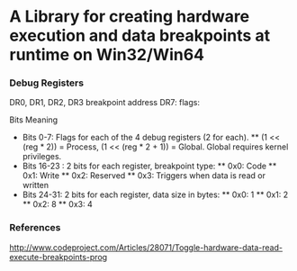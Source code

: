 
# A Library for creating hardware execution and data breakpoints at runtime on Win32/Win64


### Debug Registers
DR0, DR1, DR2, DR3 breakpoint address
DR7: flags:

Bits	Meaning
* Bits 0-7: Flags for each of the 4 debug registers (2 for each). 
** (1 << (reg * 2)) = Process, (1 << (reg * 2 + 1)) = Global. Global requires kernel privileges.
* Bits 16-23 :  2 bits for each register, breakpoint type:
** 0x0: Code
** 0x1: Write
** 0x2: Reserved
** 0x3: Triggers when data is read or written
* Bits 24-31: 2 bits for each register, data size in bytes:
** 0x0: 1
** 0x1: 2
** 0x2: 8
** 0x3: 4

### References
http://www.codeproject.com/Articles/28071/Toggle-hardware-data-read-execute-breakpoints-prog

